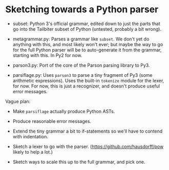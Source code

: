 # Sketching towards a Python parser

* subset: Python 3's official grammar, edited down to just the parts
  that go into the Tailbiter subset of Python (untested, probably a
  bit wrong).

* metagrammar.py: Parses a grammar like `subset`. We don't yet do
  anything with this, and most likely won't ever; but maybe the way to
  go for the full Python parser will be to auto-generate it from the
  grammar, starting with this. In Py2 for now.

* parson3.py: Port of the core of the Parson parsing library to Py3.

* parsiflage.py: Uses `parson3` to parse a tiny fragment of Py3 (some
  arithmetic expressions). Uses the built-in `tokenize` module for the
  lexer, for now. For now, this is just a recognizer, and doesn't
  produce useful error messages.

Vague plan: 

* Make `parsiflage` actually produce Python ASTs.

* Produce reasonable error messages.

* Extend the tiny grammar a bit to if-statements so we'll have to
  contend with indentation.

* Sketch a lexer to go with the
  parser. (https://github.com/hausdorff/pow likely to help a lot.)

* Sketch ways to scale this up to the full grammar, and pick one.
